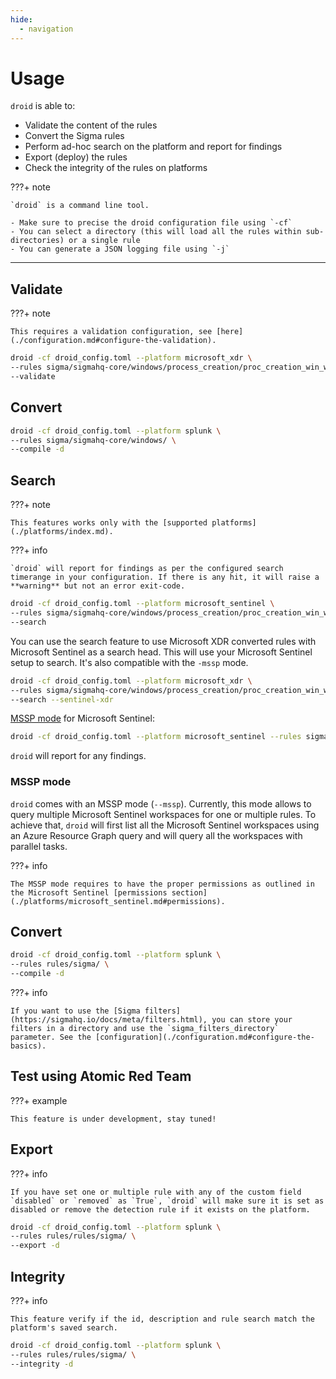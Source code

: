 ```yaml
---
hide:
  - navigation
---
```


# Usage

`droid` is able to:

- Validate the content of the rules
- Convert the Sigma rules
- Perform ad-hoc search on the platform and report for findings
- Export (deploy) the rules
- Check the integrity of the rules on platforms

???+ note

    `droid` is a command line tool.

    - Make sure to precise the droid configuration file using `-cf`
    - You can select a directory (this will load all the rules within sub-directories) or a single rule
    - You can generate a JSON logging file using `-j`

---

## Validate

???+ note

    This requires a validation configuration, see [here](./configuration.md#configure-the-validation).

```bash
droid -cf droid_config.toml --platform microsoft_xdr \
--rules sigma/sigmahq-core/windows/process_creation/proc_creation_win_wmic_susp_process_creation.yml \
--validate
```

## Convert

```bash
droid -cf droid_config.toml --platform splunk \
--rules sigma/sigmahq-core/windows/ \
--compile -d
```

## Search

???+ note

    This features works only with the [supported platforms](./platforms/index.md).

???+ info

    `droid` will report for findings as per the configured search timerange in your configuration. If there is any hit, it will raise a **warning** but not an error exit-code.

```bash
droid -cf droid_config.toml --platform microsoft_sentinel \
--rules sigma/sigmahq-core/windows/process_creation/proc_creation_win_wmic_susp_process_creation.yml \
--search
```

You can use the search feature to use Microsoft XDR converted rules with Microsoft Sentinel as a search head. This will use your Microsoft Sentinel setup to search. It's also compatible with the `-mssp` mode.

```bash
droid -cf droid_config.toml --platform microsoft_xdr \
--rules sigma/sigmahq-core/windows/process_creation/proc_creation_win_wmic_susp_process_creation.yml \
--search --sentinel-xdr
```

[MSSP mode](#mssp-mode) for Microsoft Sentinel:

```bash
droid -cf droid_config.toml --platform microsoft_sentinel --rules sigma/sigmahq-core/windows/process_creation/proc_creation_win_wmic_susp_process_creation.yml --search --mssp
```

`droid` will report for any findings.

### MSSP mode

`droid` comes with an MSSP mode (`--mssp`). Currently, this mode allows to query multiple Microsoft Sentinel workspaces for one or multiple rules. To achieve that, `droid` will first list all the Microsoft Sentinel workspaces using an Azure Resource Graph query and will query all the workspaces with parallel tasks.


???+ info

    The MSSP mode requires to have the proper permissions as outlined in the Microsoft Sentinel [permissions section](./platforms/microsoft_sentinel.md#permissions).

## Convert

```bash
droid -cf droid_config.toml --platform splunk \
--rules rules/sigma/ \
--compile -d
```

???+ info

    If you want to use the [Sigma filters](https://sigmahq.io/docs/meta/filters.html), you can store your filters in a directory and use the `sigma_filters_directory` parameter. See the [configuration](./configuration.md#configure-the-basics).

## Test using Atomic Red Team

???+ example

    This feature is under development, stay tuned!

## Export

???+ info

    If you have set one or multiple rule with any of the custom field `disabled` or `removed` as `True`, `droid` will make sure it is set as disabled or remove the detection rule if it exists on the platform.

```bash
droid -cf droid_config.toml --platform splunk \
--rules rules/rules/sigma/ \
--export -d
```

## Integrity

???+ info

    This feature verify if the id, description and rule search match the platform's saved search.

```bash
droid -cf droid_config.toml --platform splunk \
--rules rules/rules/sigma/ \
--integrity -d
```